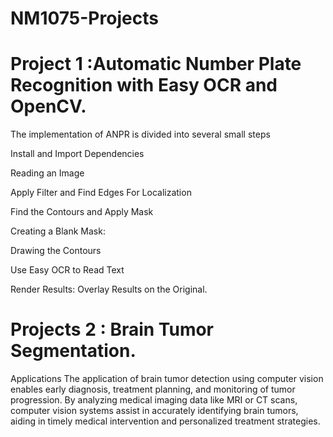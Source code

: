 # NM1075-Projects
# Project 1 :Automatic Number Plate Recognition with Easy OCR and OpenCV.

The implementation of ANPR is divided into several small steps

Install and Import Dependencies

Reading an Image

Apply Filter and Find Edges For Localization

Find the Contours and Apply Mask

Creating a Blank Mask:

Drawing the Contours

Use Easy OCR to Read Text

Render Results: Overlay Results on the Original.

# Projects 2 : Brain Tumor Segmentation.

Applications
The application of brain tumor detection using computer vision enables early diagnosis, treatment planning, and monitoring of tumor progression. 
By analyzing medical imaging data like MRI or CT scans, computer vision systems assist in accurately identifying brain tumors, aiding in timely medical intervention and personalized treatment strategies.

